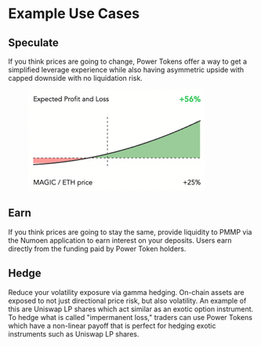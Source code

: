 # Example Use Cases

## Speculate

If you think prices are going to change, Power Tokens offer a way to get a simplified leverage experience while also having asymmetric upside with capped downside with no liquidation risk.

&#x20;

<figure><img src="../../.gitbook/assets/assym bet.png" alt=""><figcaption></figcaption></figure>

## Earn

If you think prices are going to stay the same, provide liquidity to PMMP via the Numoen application to earn interest on your deposits. Users earn directly from the funding paid by Power Token holders. &#x20;

## Hedge

Reduce your volatility exposure via gamma hedging. On-chain assets are exposed to not just directional price risk, but also volatility. An example of this are Uniswap LP shares which act similar as an exotic option instrument. To hedge what is called "impermanent loss," traders can use Power Tokens which have a non-linear payoff that is perfect for hedging exotic instruments such as Uniswap LP shares.
